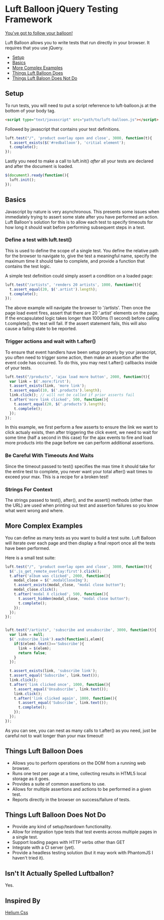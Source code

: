 # Luft Balloon jQuery Testing Framework
[mrshow]: http://www.youtube.com/watch?v=c6BvdpR6V3g
[You've got to follow your balloon!][mrshow]

Luft Balloon allows you to write tests that run directly in your browser.  It requires that you use jQuery.

* [Setup](#setup)
* [Basics](#basics)
* [More Complex Examples](#more-complex-examples)
* [Things Luft Balloon Does](#things-luft-balloon-does)
* [Things Luft Baloon Does Not Do](#things-luft-balloon-does-not-do)

## Setup

To run tests, you will need to put a script referrence to luft-balloon.js at the bottom of your body tag.

``` html
<script type="text/javascript" src="path/to/luft-balloon.js"></script>
```

Followed by javascript that contains your test definitions.

``` javascript
luft.test("/", 'product overlay open and close', 3000, function(t){
  t.assert_exists($('#redballoon'), 'critial element');
  t.complete();
});
```

Lastly you need to make a call to luft.init() *after* all your tests are declared and after the document is loaded.

``` javascript
$(document).ready(function(){
  luft.init();
});
```

## Basics

Javascript by nature is very asynchronous.  This presents some issues when immediately trying to assert some state after you have performed an action.  Luft Balloon's solution for this is to allow each test to specify timeouts for how long it should wait before performing subsequent steps in a test.

### Define a test with luft.test()

This is used to define the scope of a single test.  You define the relative path for the browser to navigate to, give the test a meaningful name, specify the maximum time it should take to complete, and provide a function that contains the test logic.

A simple test definition could simply assert a condition on a loaded page:

``` javascript
luft.test("/artists", 'renders 20 artists', 1000, function(t){
  t.assert_equal(20, $('.artist').length);
  t.complete();
});
```

The above example will navigate the browser to '/artists'.  Then once the page load event fires, assert that there are 20 '.artist' elements on the page.  If the encapsulated logic takes longer than 1000ms (1 second) before calling t.complete(), the test will fail.  If the assert statement fails, this will also cause a failing state to be reported.

### Trigger actions and wait with t.after()

To ensure that event handlers have been setup properly by your javascript, you often need to trigger some action, then make an assertion after the event code has occurred.  To do this, you may nest t.after() callbacks inside of your tests.

``` javascript
luft.test("/products", 'ajax load more button', 2000, function(t){
  var link = $('.more:first');
  t.assert_exists(link, 'more link');
  t.assert_equal(10, $('.products').length);
  link.click(); // will not be called if prior asserts fail
  t.after('more link clicked', 500, function(){
    t.assert_equal(20, $('.products').length);
    t.complete();
  });
});
```

In this example, we first perform a few asserts to ensure the link we want to click actualy exists, then after triggering the click event, we need to wait for some time (half a second in this case) for the ajax events to fire and load more products into the page before we can perform additional assertions.

### Be Careful With Timeouts And Waits

Since the timeout passed to test() specifies the max time it should take for the entire test to complete, you never want your total after() wait times to exceed your max.  This is a recipe for a broken test!

### Strings For Context

The strings passed to test(), after(), and the assert() methods (other than the URL) are used when printing out test and assertion failures so you know what went wrong and where.

## More Complex Examples

You can define as many tests as you want to build a test suite.  Luft Balloon will iterate over each page and then display a final report once all the tests have been performed.

Here is a small test suite:

``` javascript
luft.test("/", 'product overlay open and close', 3000, function(t){
  $('.js_get_remote_overlay:first').click();
  t.after('album was clicked', 2000, function(){
    modal_close = $('.modalCloseImg');
    t.assert_exists(modal_close, "modal close button");
    modal_close.click();
    t.after('modal X clicked', 500, function(){
      t.assert_hidden(modal_close, "modal close button");
      t.complete();
    });
  });
});


luft.test("/artists", 'subscribe and unsubscribe', 3000, function(t){
  var link = null;
  $('.subscribe_link').each(function(i,elem){
    if($(elem).text()=='Subscribe'){
      link = $(elem);
      return false;
    }
  });

  t.assert_exists(link, 'subscribe link');
  t.assert_equal('Subscribe', link.text());
  link.click();
  t.after('link clicked once', 1000, function(){
    t.assert_equal('Unsubscribe', link.text());
    link.click();
    t.after('link clicked again', 1000, function(){
      t.assert_equal('Subscribe', link.text());
      t.complete();
    });
  });
});
```

As you can see, you can nest as many calls to t.after() as you need, just be careful not to wait longer than your max timeout!

## Things Luft Balloon Does

* Allows you to perform operations on the DOM from a running web browser.
* Runs one test per page at a time, collecting results in HTML5 local storage as it goes.
* Provides a suite of common assertions to use.
* Allows for multiple assertions and actions to be performed in a given test.
* Reports directly in the browser on success/failure of tests.

## Things Luft Balloon Does Not Do

* Provide any kind of setup/teardown functionality.
* Allow for integration type tests that test events across multiple pages in a single test.
* Support loading pages with HTTP verbs other than GET
* Integrate with a CI server (yet).
* Provide a headless testing solution (but it may work with PhantomJS I haven't tried it).

## Isn't It Actually Spelled Luftballon?

Yes.

## Inspired By

[helium]: https://github.com/geuis/helium-css
[Helium Css][helium] 

